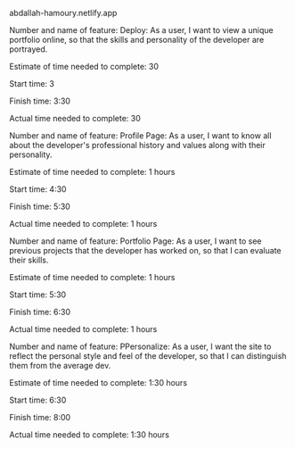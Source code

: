 abdallah-hamoury.netlify.app


Number and name of feature: Deploy: As a user, I want to view a unique portfolio online, so that the skills and personality of the developer are portrayed.

Estimate of time needed to complete: 30

Start time: 3

Finish time: 3:30

Actual time needed to complete: 30


Number and name of feature: Profile Page: As a user, I want to know all about the developer's professional history and values along with their personality.

Estimate of time needed to complete: 1 hours

Start time: 4:30

Finish time: 5:30

Actual time needed to complete: 1 hours

Number and name of feature: Portfolio Page: As a user, I want to see previous projects that the developer has worked on, so that I can evaluate their skills.

Estimate of time needed to complete: 1 hours

Start time: 5:30

Finish time: 6:30

Actual time needed to complete: 1 hours

Number and name of feature: PPersonalize: As a user, I want the site to reflect the personal style and feel of the developer, so that I can distinguish them from the average dev.

Estimate of time needed to complete: 1:30 hours

Start time: 6:30

Finish time: 8:00

Actual time needed to complete: 1:30 hours